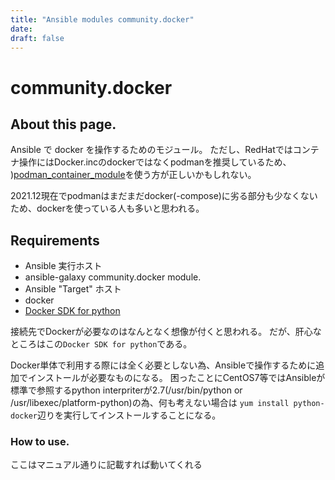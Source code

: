 ```yaml
---
title: "Ansible modules community.docker"
date:
draft: false
---
```

# community.docker

## About this page.

Ansible で docker を操作するためのモジュール。
ただし、RedHatではコンテナ操作にはDocker.incのdockerではなくpodmanを推奨しているため、
)[podman_container_module](https://docs.ansible.com/ansible/latest/collections/containers/podman/podman_container_module.html)を使う方が正しいかもしれない。

2021.12現在でpodmanはまだまだdocker(-compose)に劣る部分も少なくないため、dockerを使っている人も多いと思われる。

## Requirements

- Ansible 実行ホスト
 - ansible-galaxy community.docker module.
- Ansible "Target" ホスト
 - docker
 - [Docker SDK for python](https://docker-py.readthedocs.io/en/stable/)

接続先でDockerが必要なのはなんとなく想像が付くと思われる。
だが、肝心なところはこの`Docker SDK for python`である。

Docker単体で利用する際には全く必要としない為、Ansibleで操作するために追加でインストールが必要なものになる。
困ったことにCentOS7等ではAnsibleが標準で参照するpython interpriterが2.7(/usr/bin/python or /usr/libexec/platform-python)の為、何も考えない場合は `yum install python-docker`辺りを実行してインストールすることになる。

### How to use.

ここはマニュアル通りに記載すれば動いてくれる





